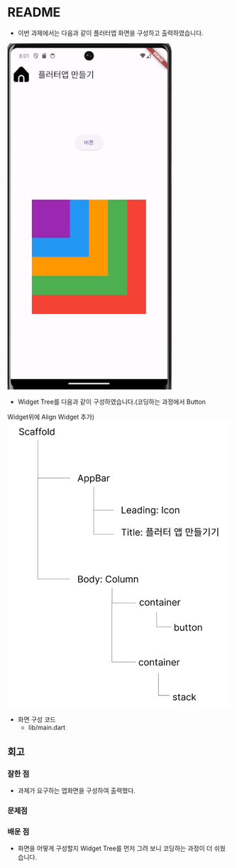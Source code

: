 # README

- 이번 과제에서는 다음과 같이 플러터앱 화면을 구성하고 출력하였습니다.

![Alt text](image-1.webp)

- Widget Tree를 다음과 같이 구성하였습니다.(코딩하는 과정에서 Button 

Widget위에 Align Widget 추가)
![Alt text](image.png)

- 화면 구성 코드
    - lib/main.dart

## 회고
### 잘한 점
- 과제가 요구하는 앱화면을 구성하여 출력했다.
### 문제점
### 배운 점
- 화면을 어떻게 구성할지 Widget Tree를 먼저 그려 보니 코딩하는 과정이 더 쉬웠습니다.
